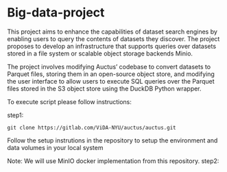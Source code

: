 # Big-data-project

This project aims to enhance the capabilities of dataset search engines by enabling users to query the contents of datasets they discover. The project proposes to develop an infrastructure that supports queries over datasets stored in a file system or scalable object storage backends Minio.

The project involves modifying Auctus’ codebase to convert datasets to Parquet files, storing them in an open-source object store, and modifying the user interface to allow users to execute SQL queries over the Parquet files stored in the S3 object store using the DuckDB Python wrapper.

To execute script please follow instructions:

step1:
```
git clone https://gitlab.com/ViDA-NYU/auctus/auctus.git
```
Follow the setup instrutions in the repository to setup the environment and data volumes in your local system

Note: We will use MinIO docker implementation from this repository.
step2:

```

```


 
 
